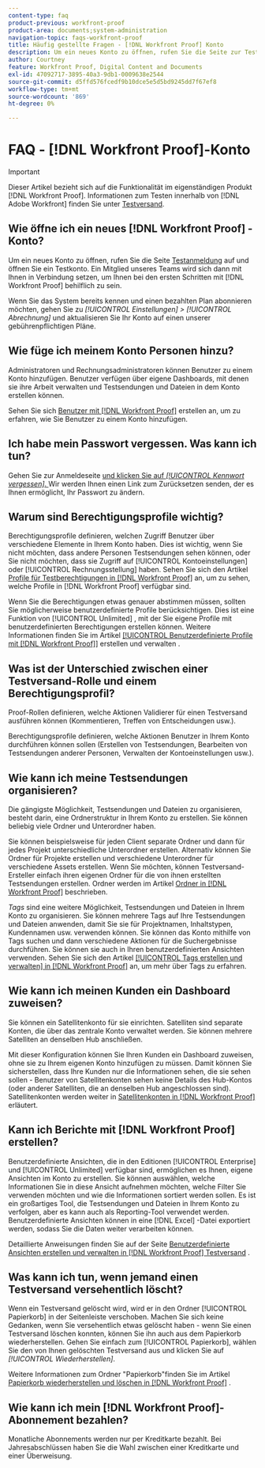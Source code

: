 ```yaml
---
content-type: faq
product-previous: workfront-proof
product-area: documents;system-administration
navigation-topic: faqs-workfront-proof
title: Häufig gestellte Fragen - [!DNL Workfront Proof] Konto
description: Um ein neues Konto zu öffnen, rufen Sie die Seite zur Testanmeldung auf und öffnen Sie ein Testkonto. Ein Mitglied unseres Teams wird sich dann mit Ihnen in Verbindung setzen, um Ihnen bei den ersten Schritten mit [!DNL Workfront Proof] zu helfen.
author: Courtney
feature: Workfront Proof, Digital Content and Documents
exl-id: 47092717-3895-40a3-9db1-0009638e2544
source-git-commit: d5ffd576fcedf9b10dce5e5d5bd9245dd7f67ef8
workflow-type: tm+mt
source-wordcount: '869'
ht-degree: 0%

---
```


# FAQ - [!DNL Workfront Proof]-Konto

>[!IMPORTANT]
>
>Dieser Artikel bezieht sich auf die Funktionalität im eigenständigen Produkt [!DNL Workfront Proof]. Informationen zum Testen innerhalb von [!DNL Adobe Workfront] finden Sie unter [Testversand](../../../review-and-approve-work/proofing/proofing.md).

## Wie öffne ich ein neues [!DNL Workfront Proof] -Konto?

Um ein neues Konto zu öffnen, rufen Sie die Seite [Testanmeldung](https://www.proofhq.com/html/free-trial.html) auf und öffnen Sie ein Testkonto. Ein Mitglied unseres Teams wird sich dann mit Ihnen in Verbindung setzen, um Ihnen bei den ersten Schritten mit [!DNL Workfront Proof] behilflich zu sein.

Wenn Sie das System bereits kennen und einen bezahlten Plan abonnieren möchten, gehen Sie zu *[!UICONTROL Einstellungen]* *>* *[!UICONTROL Abrechnung]* und aktualisieren Sie Ihr Konto auf einen unserer gebührenpflichtigen Pläne.

## Wie füge ich meinem Konto Personen hinzu?

Administratoren und Rechnungsadministratoren können Benutzer zu einem Konto hinzufügen. Benutzer verfügen über eigene Dashboards, mit denen sie ihre Arbeit verwalten und Testsendungen und Dateien in dem Konto erstellen können.

Sehen Sie sich [Benutzer mit  [!DNL Workfront Proof]](../../../workfront-proof/wp-mnguserscontacts/users/create-users.md) erstellen an, um zu erfahren, wie Sie Benutzer zu einem Konto hinzufügen.

## Ich habe mein Passwort vergessen. Was kann ich tun?

Gehen Sie zur Anmeldeseite [ und klicken Sie auf *[!UICONTROL Kennwort vergessen]*. ](https://app.proofhq.com/login) Wir werden Ihnen einen Link zum Zurücksetzen senden, der es Ihnen ermöglicht, Ihr Passwort zu ändern.

## Warum sind Berechtigungsprofile wichtig?

Berechtigungsprofile definieren, welchen Zugriff Benutzer über verschiedene Elemente in Ihrem Konto haben. Dies ist wichtig, wenn Sie nicht möchten, dass andere Personen Testsendungen sehen können, oder Sie nicht möchten, dass sie Zugriff auf [!UICONTROL Kontoeinstellungen] oder [!UICONTROL Rechnungsstellung] haben. Sehen Sie sich den Artikel [Profile für Testberechtigungen in  [!DNL Workfront Proof]](../../../workfront-proof/wp-acct-admin/account-settings/proof-perm-profiles-in-wp.md) an, um zu sehen, welche Profile in [!DNL Workfront Proof] verfügbar sind.

Wenn Sie die Berechtigungen etwas genauer abstimmen müssen, sollten Sie möglicherweise benutzerdefinierte Profile berücksichtigen. Dies ist eine Funktion von [!UICONTROL Unlimited] , mit der Sie eigene Profile mit benutzerdefinierten Berechtigungen erstellen können. Weitere Informationen finden Sie im Artikel [[!UICONTROL Benutzerdefinierte Profile mit  [!DNL Workfront Proof]]](../../../workfront-proof/wp-mnguserscontacts/users/create-and-manage-custom-profiles.md) erstellen und verwalten .

## Was ist der Unterschied zwischen einer Testversand-Rolle und einem Berechtigungsprofil?

Proof-Rollen definieren, welche Aktionen Validierer für einen Testversand ausführen können (Kommentieren, Treffen von Entscheidungen usw.).

Berechtigungsprofile definieren, welche Aktionen Benutzer in Ihrem Konto durchführen können sollen (Erstellen von Testsendungen, Bearbeiten von Testsendungen anderer Personen, Verwalten der Kontoeinstellungen usw.).

## Wie kann ich meine Testsendungen organisieren?

Die gängigste Möglichkeit, Testsendungen und Dateien zu organisieren, besteht darin, eine Ordnerstruktur in Ihrem Konto zu erstellen. Sie können beliebig viele Ordner und Unterordner haben.

Sie können beispielsweise für jeden Client separate Ordner und dann für jedes Projekt unterschiedliche Unterordner erstellen. Alternativ können Sie Ordner für Projekte erstellen und verschiedene Unterordner für verschiedene Assets erstellen. Wenn Sie möchten, können Testversand-Ersteller einfach ihren eigenen Ordner für die von ihnen erstellten Testsendungen erstellen. Ordner werden im Artikel [Ordner in  [!DNL Workfront Proof]](../../../workfront-proof/wp-work-proofsfiles/organize-your-work/folders.md) beschrieben.

*Tags* sind eine weitere Möglichkeit, Testsendungen und Dateien in Ihrem Konto zu organisieren. Sie können mehrere Tags auf Ihre Testsendungen und Dateien anwenden, damit Sie sie für Projektnamen, Inhaltstypen, Kundennamen usw. verwenden können. Sie können das Konto mithilfe von Tags suchen und dann verschiedene Aktionen für die Suchergebnisse durchführen. Sie können sie auch in Ihren benutzerdefinierten Ansichten verwenden. Sehen Sie sich den Artikel [[!UICONTROL Tags erstellen und verwalten] in [!DNL Workfront Proof]](../../../workfront-proof/wp-work-proofsfiles/organize-your-work/create-and-manage-tags.md) an, um mehr über Tags zu erfahren.

## Wie kann ich meinen Kunden ein Dashboard zuweisen?

Sie können ein Satellitenkonto für sie einrichten. Satelliten sind separate Konten, die über das zentrale Konto verwaltet werden. Sie können mehrere Satelliten an denselben Hub anschließen.

Mit dieser Konfiguration können Sie Ihren Kunden ein Dashboard zuweisen, ohne sie zu Ihrem eigenen Konto hinzufügen zu müssen. Damit können Sie sicherstellen, dass Ihre Kunden nur die Informationen sehen, die sie sehen sollen - Benutzer von Satellitenkonten sehen keine Details des Hub-Kontos (oder anderer Satelliten, die an denselben Hub angeschlossen sind). Satellitenkonten werden weiter in [Satellitenkonten in [!DNL Workfront Proof]](../../../workfront-proof/wp-acct-admin/satellite-accounts/sat-accts-in-wp.md) erläutert.

## Kann ich Berichte mit [!DNL Workfront Proof] erstellen?

Benutzerdefinierte Ansichten, die in den Editionen [!UICONTROL Enterprise] und [!UICONTROL Unlimited] verfügbar sind, ermöglichen es Ihnen, eigene Ansichten im Konto zu erstellen. Sie können auswählen, welche Informationen Sie in diese Ansicht aufnehmen möchten, welche Filter Sie verwenden möchten und wie die Informationen sortiert werden sollen. Es ist ein großartiges Tool, die Testsendungen und Dateien in Ihrem Konto zu verfolgen, aber es kann auch als Reporting-Tool verwendet werden. Benutzerdefinierte Ansichten können in eine [!DNL Excel] -Datei exportiert werden, sodass Sie die Daten weiter verarbeiten können.

Detaillierte Anweisungen finden Sie auf der Seite [Benutzerdefinierte Ansichten erstellen und verwalten in [!DNL Workfront Proof] Testversand](../../../workfront-proof/wp-work-proofsfiles/manage-your-work/create-and-manage-custom-views.md) .

## Was kann ich tun, wenn jemand einen Testversand versehentlich löscht?

Wenn ein Testversand gelöscht wird, wird er in den Ordner [!UICONTROL Papierkorb] in der Seitenleiste verschoben. Machen Sie sich keine Gedanken, wenn Sie versehentlich etwas gelöscht haben - wenn Sie einen Testversand löschen konnten, können Sie ihn auch aus dem Papierkorb wiederherstellen. Gehen Sie einfach zum [!UICONTROL Papierkorb], wählen Sie den von Ihnen gelöschten Testversand aus und klicken Sie auf *[!UICONTROL Wiederherstellen]*.

Weitere Informationen zum Ordner &quot;Papierkorb&quot;finden Sie im Artikel [Papierkorb wiederherstellen und löschen in [!DNL Workfront Proof]](../../../workfront-proof/wp-work-proofsfiles/manage-your-work/restore-and-empty-trash.md) .

## Wie kann ich mein [!DNL Workfront Proof]-Abonnement bezahlen?

Monatliche Abonnements werden nur per Kreditkarte bezahlt. Bei Jahresabschlüssen haben Sie die Wahl zwischen einer Kreditkarte und einer Überweisung. <!--Visit the [Account Payment in [!DNL Workfront Proof]](../../../workfront-proof/wp-billingsettings/manage-your-billing/acct-payment-in-wp.md) help page for additional information.-->
